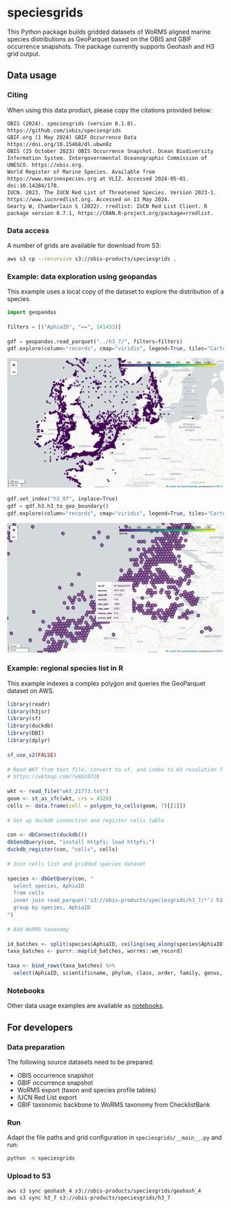 # speciesgrids

This Python package builds gridded datasets of WoRMS aligned marine species distributions as GeoParquet based on the OBIS and GBIF occurrence snapshots. The package currently supports Geohash and H3 grid output.

## Data usage
### Citing

When using this data product, please copy the citations provided below:

```
OBIS (2024). speciesgrids (version 0.1.0). https://github.com/iobis/speciesgrids
GBIF.org (1 May 2024) GBIF Occurrence Data https://doi.org/10.15468/dl.ubwn8z
OBIS (25 October 2023) OBIS Occurrence Snapshot. Ocean Biodiversity Information System. Intergovernmental Oceanographic Commission of UNESCO. https://obis.org.
World Register of Marine Species. Available from https://www.marinespecies.org at VLIZ. Accessed 2024-05-01. doi:10.14284/170.
IUCN. 2023. The IUCN Red List of Threatened Species. Version 2023-1. https://www.iucnredlist.org. Accessed on 13 May 2024.
Gearty W, Chamberlain S (2022). rredlist: IUCN Red List Client. R package version 0.7.1, https://CRAN.R-project.org/package=rredlist.
```

### Data access

A number of grids are available for download from S3:

```bash
aws s3 cp --recursive s3://obis-products/speciesgrids .
```

### Example: data exploration using geopandas

This example uses a local copy of the dataset to explore the distribution of a species.

```python
import geopandas

filters = [("AphiaID", "==", 141433)]

gdf = geopandas.read_parquet("../h3_7/", filters=filters)
gdf.explore(column="records", cmap="viridis", legend=True, tiles="CartoDB positron")
```

![screenshot](screenshot.png)

```python
gdf.set_index("h3_07", inplace=True)
gdf = gdf.h3.h3_to_geo_boundary()
gdf.explore(column="records", cmap="viridis", legend=True, tiles="CartoDB positron")
```

![screenshot](screenshot_grid.png)

### Example: regional species list in R

This example indexes a complex polygon and queries the GeoParquet dataset on AWS.

```r
library(readr)
library(h3jsr)
library(sf)
library(duckdb)
library(DBI)
library(dplyr)

sf_use_s2(FALSE)

# Read WKT from text file, convert to sf, and index to H3 resolution 7
# https://wktmap.com/?e6b28728

wkt <- read_file("wkt_21773.txt")
geom <- st_as_sfc(wkt, crs = 4326)
cells <- data.frame(cell = polygon_to_cells(geom, 7)[[1]])

# Set up duckdb connection and register cells table

con <- dbConnect(duckdb())
dbSendQuery(con, "install httpfs; load httpfs;")
duckdb_register(con, "cells", cells)

# Join cells list and gridded species dataset

species <- dbGetQuery(con, "
  select species, AphiaID
  from cells
  inner join read_parquet('s3://obis-products/speciesgrids/h3_7/*') h3 on cells.cell = h3.h3_07
  group by species, AphiaID
")

# Add WoRMS taxonomy

id_batches <- split(species$AphiaID, ceiling(seq_along(species$AphiaID) / 50))
taxa_batches <- purrr::map(id_batches, worrms::wm_record)

taxa <- bind_rows(taxa_batches) %>% 
  select(AphiaID, scientificname, phylum, class, order, family, genus, scientificName = scientificname)
```

### Notebooks

Other data usage examples are available as [notebooks](notebooks).

## For developers

### Data preparation

The following source datasets need to be prepared:

- OBIS occurrence snapshot
- GBIF occurrence snapshot
- WoRMS export (taxon and species profile tables)
- IUCN Red List export
- GBIF taxonomic backbone to WoRMS taxonomy from ChecklistBank

### Run

Adapt the file paths and grid configuration in `speciesgrids/__main__.py` and run:

```bash
python -m speciesgrids
```

### Upload to S3

```
aws s3 sync geohash_4 s3://obis-products/speciesgrids/geohash_4
aws s3 sync h3_7 s3://obis-products/speciesgrids/h3_7
```
